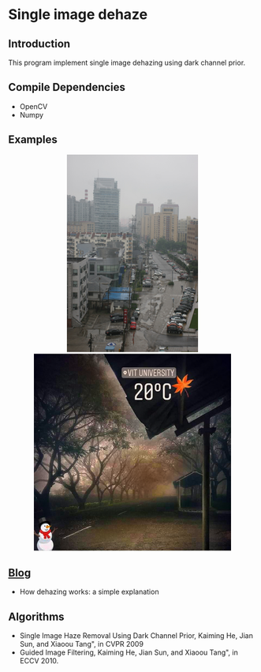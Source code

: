 # Single image dehaze
## Introduction
This program implement single image dehazing using dark channel prior. 

## Compile Dependencies
- OpenCV
- Numpy

## Examples
<center>
<img src="./image/15.png"  height = "400" alt="图片名称" />
<img src="./image/J.png"   height = "400" alt="图片名称" />
</center>

## [Blog](http://www.freethatphoto.com/how-dehazing-works-photo/)
- How dehazing works: a simple explanation

## Algorithms
- Single Image Haze Removal Using Dark Channel Prior, Kaiming He, Jian Sun, and Xiaoou Tang", in CVPR 2009 
- Guided Image Filtering, Kaiming He, Jian Sun, and Xiaoou Tang", in ECCV 2010.
